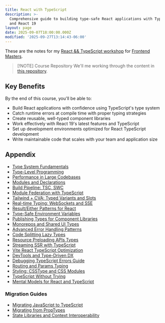 ```yaml
---
title: React with TypeScript
description: >-
  Comprehensive guide to building type-safe React applications with TypeScript
  and React 19
layout: page
date: 2025-09-07T18:00:00.000Z
modified: '2025-09-27T13:14:43-06:00'
---
```


These are the notes for my [React && TypeScript workshop](https://frontendmasters.com/workshops/react-typescript-v3/) for [Frontend Masters](https://frontendmasters.com).

> [!NOTE] Course Repository
> We'll me working through the content in [this repository](https://github.com/stevekinney/react-typescript-labs).

## Key Benefits

By the end of this course, you'll be able to:

- Build React applications with confidence using TypeScript's type system
- Catch runtime errors at compile time with proper typing strategies
- Create reusable, well-typed component libraries
- Work effectively with React 19's latest features and TypeScript
- Set up development environments optimized for React TypeScript development
- Write maintainable code that scales with your team and application size

## Appendix

- [Type System Fundamentals](typescript-type-system-fundamentals.md)
- [Type-Level Programming](typescript-type-level-programming.md)
- [Performance in Large Codebases](typescript-performance-large-codebases.md)
- [Modules and Declarations](typescript-modules-declarations.md)
- [Build Pipeline: TSC, SWC](build-pipeline-tsc-swc.md)
- [Module Federation with TypeScript](module-federation-typescript.md)
- [Tailwind + CVA: Typed Variants and Slots](tailwind-cva-typed-variants.md)
- [Real-time Typing: WebSockets and SSE](realtime-typing-websockets-and-sse.md)
- [Result/Either Patterns for React](result-types-and-error-handling.md)
- [Type-Safe Environment Variables](typesafe-environment-variables.md)
- [Publishing Types for Component Libraries](publishing-types-for-component-libraries.md)
- [Monorepos and Shared UI Types](monorepos-and-shared-ui-types.md)
- [Advanced Error Handling Patterns](advanced-error-handling-patterns.md)
- [Code Splitting Lazy Types](code-splitting-lazy-types.md)
- [Resource Preloading APIs Types](resource-preloading-apis-types.md)
- [Streaming SSR with TypeScript](streaming-ssr-typescript.md)
- [Vite React TypeScript Optimization](vite-react-typescript-optimization.md)
- [DevTools and Type-Driven DX](dev-tools-and-type-driven-dx.md)
- [Debugging TypeScript Errors Guide](debugging-typescript-errors-guide.md)
- [Routing and Params Typing](routing-and-parameters-typing.md)
- [Styling: CSSType and CSS Modules](styling-csstype-and-css-modules.md)
- [TypeScript Without Trying](typescript-without-trying.md)
- [Mental Models for React and TypeScript](react-typescript-mental-models.md)

### Migration Guides

- [Migrating JavaScript to TypeScript](migrating-javascript-to-typescript.md)
- [Migrating from PropTypes](migrating-from-proptypes.md)
- [State Libraries and Context Interoperability](state-libraries-and-context-interoperability.md)
